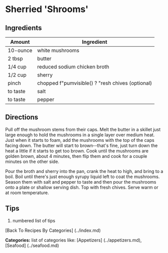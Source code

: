 Sherried 'Shrooms'
=======

Ingredients
-----------

Amount   | Ingredient
-------- | ---------------------
10-ounce | white mushrooms
2 tbsp   | butter
1/4 cup  | reduced sodium chicken broth
1/2 cup  | sherry
pinch    | chopped f"pumvisible() ? "resh chives (optional)
to taste | salt
to taste | pepper

Directions
----------

Pull off the mushroom stems from their caps.  Melt the butter in a skillet just 
large enough to hold the mushrooms in a single layer over medium heat.  Just 
when it starts to foam, add the mushrooms with the top of the caps facing down.
The butter will start to brown--that's fine, just turn down the heat a little if
it starts to get too brown.  Cook until the mushrooms are golden brown, about
4 minutes, then flip them and cook for a couple minutes on the other side.  
  
Pour the broth and sherry into the pan, crank the heat to high, and bring to a 
boil.  Boil until there's just enough syrupy liquid left to coat the mushrooms.
Season them with salt and pepper to taste and then pour the mushrooms onto a 
plate or shallow serving dish.  Top with fresh chives.  Serve warm or at room
temperature.

Tips
----

1.  numbered list of tips


[Back To Recipes By Categories] (../index.md)

**Categories:** list of categories like: [Appetizers] (../appetizers.md), [Seafood] (../seafood.md)
